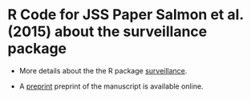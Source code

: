 # R Code for JSS Paper Salmon et al. (2015) about the surveillance package

- More details about the the R package
[surveillance](https://surveillance.r-forge.r-project.org).

- A [preprint](http://arxiv.org/abs/1411.1292) preprint of the
manuscript is available online.
